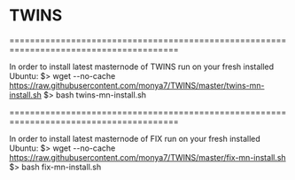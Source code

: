 # TWINS
=======================================================================================

In order to install latest masternode of TWINS run on your fresh installed Ubuntu:
$> wget --no-cache https://raw.githubusercontent.com/monya7/TWINS/master/twins-mn-install.sh
$> bash twins-mn-install.sh

=======================================================================================

In order to install latest masternode of FIX run on your fresh installed Ubuntu:
$> wget --no-cache https://raw.githubusercontent.com/monya7/TWINS/master/fix-mn-install.sh
$> bash fix-mn-install.sh
